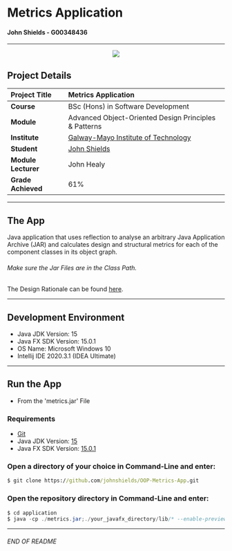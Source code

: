 # Metrics Application 
#### John Shields - G00348436
***

<p align="center">
<img src="https://user-images.githubusercontent.com/26766163/111549066-7fcc0d00-8773-11eb-8422-fef2515724f5.png">
</p>

## Project Details
| **Project Title** | Metrics Application |
| :------------- |:-------------|
| **Course**              | BSc (Hons) in Software Development |
| **Module**              | Advanced Object-Oriented Design Principles & Patterns |
| **Institute**           | [Galway-Mayo Institute of Technology](https://www.gmit.ie/) |
| **Student**            | [John Shields](https://github.com/johnshields) |
| **Module Lecturer**     | John Healy |
| **Grade Achieved**      | 61% |
***


## The App
Java application that uses reflection to analyse an arbitrary Java Application Archive (JAR) and calculates design and structural metrics for each of the component classes in its object graph.
###### Make sure the Jar Files are in the Class Path.


The Design Rationale can be found [here](https://github.com/johnshields/OOP-Metrics-App/wiki).

***
## Development Environment 
* Java JDK Version: 15
* Java FX SDK Version: 15.0.1
* OS Name: Microsoft Windows 10
* Intellij IDE 2020.3.1 (IDEA Ultimate)

***
## Run the App 
* From the 'metrics.jar' File
### Requirements
* [Git](https://git-scm.com/downloads)
* Java JDK Version: [15](https://jdk.java.net/15/)
* Java FX SDK Version: [15.0.1](https://gluonhq.com/products/javafx/)

### Open a directory of your choice in Command-Line and enter:
```cmd
$ git clone https://github.com/johnshields/OOP-Metrics-App.git
 ```
### Open the repository directory in Command-Line and enter:
```java
$ cd application 
$ java -cp ./metrics.jar;./your_javafx_directory/lib/* --enable-preview js.metrics.app.Runner
```
***
###### END OF README
